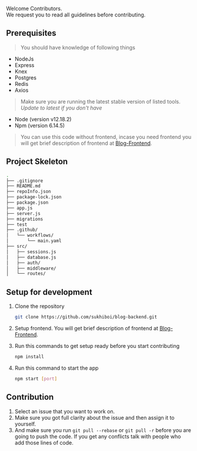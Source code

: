 Welcome Contributors.\
We request you to read all guidelines before contributing.

## Prerequisites

> You should have knowledge of following things

- NodeJs
- Express
- Knex
- Postgres
- Redis
- Axios

> Make sure you are running the latest stable version of listed tools. _Update to latest if you don't have_

- Node (version v12.18.2)
- Npm (version 6.14.5)

> You can use this code without frontend, incase you need frontend you will get brief description of frontend at [Blog-Frontend](https://github.com/sukhiboi/blog-frontend).

## Project Skeleton

```bash
.
├── .gitignore
├── README.md
├── repoInfo.json
├── package-lock.json
├── package.json
├── app.js
├── server.js
├── migrations
├── test
├── .github/
│   └── workflows/
│       └── main.yaml
├── src/
│   ├── sessions.js
│   ├── database.js
│   ├── auth/
│   ├── middleware/
│   └── routes/
```

## Setup for development

1. Clone the repository

   ```bash
   git clone https://github.com/sukhiboi/blog-backend.git
   ```

2. Setup frontend. You will get brief description of frontend at [Blog-Frontend](https://github.com/sukhiboi/blog-frontend).

3. Run this commands to get setup ready before you start contributing

   ```bash
   npm install
   ```

4. Run this command to start the app

   ```bash
   npm start [port]
   ```

## Contribution

1. Select an issue that you want to work on.
2. Make sure you got full clarity about the issue and then assign it to yourself.
3. And make sure you run `git pull --rebase` or `git pull -r` before you are going to push the code. If you get any conflicts talk with people who add those lines of code.
